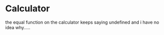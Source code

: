 # Calculator

the equal function on the calculator keeps saying undefined and i have no idea why.....
